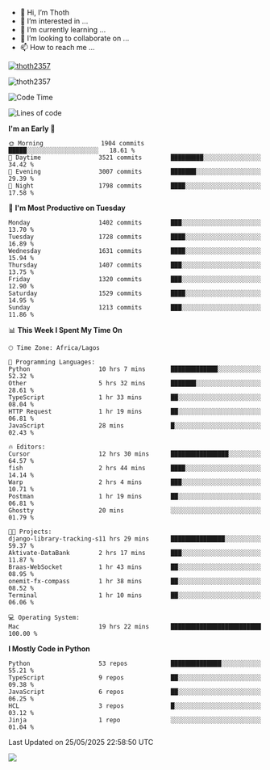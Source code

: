 <!---
thoth2357/thoth2357 is a ✨ special ✨ repository because its `README.md` (this file) appears on your GitHub profile.
You can click the Preview link to take a look at your changes.
--->

- 👋 Hi, I’m Thoth
- 👀 I’m interested in ...
- 🌱 I’m currently learning ...
- 💞️ I’m looking to collaborate on ...
- 📫 How to reach me ...


<p align="left"> <a href="https://github.com/ryo-ma/github-profile-trophy"><img src="https://github-profile-trophy.vercel.app/?username=thoth2357&theme=gruvbox&no-bg=true&no-frame=false&title=MultiLanguage,Commits,Repositories,Stars,Followers,PullRequest,Reviews,Issues" alt="thoth2357" /></a> </p>

<p align="left"> <img src="https://komarev.com/ghpvc/?username=thoth2357&label=Profile%20views&color=0e75b6&style=flat" alt="thoth2357" /> </p>

<!--START_SECTION:waka-->
![Code Time](http://img.shields.io/badge/Code%20Time-3%2C430%20hrs%201%20min-blue)

![Lines of code](https://img.shields.io/badge/From%20Hello%20World%20I%27ve%20Written-31.2%20million%20lines%20of%20code-blue)

**I'm an Early 🐤** 

```text
🌞 Morning                1904 commits        █████░░░░░░░░░░░░░░░░░░░░   18.61 % 
🌆 Daytime                3521 commits        █████████░░░░░░░░░░░░░░░░   34.42 % 
🌃 Evening                3007 commits        ███████░░░░░░░░░░░░░░░░░░   29.39 % 
🌙 Night                  1798 commits        ████░░░░░░░░░░░░░░░░░░░░░   17.58 % 
```
📅 **I'm Most Productive on Tuesday** 

```text
Monday                   1402 commits        ███░░░░░░░░░░░░░░░░░░░░░░   13.70 % 
Tuesday                  1728 commits        ████░░░░░░░░░░░░░░░░░░░░░   16.89 % 
Wednesday                1631 commits        ████░░░░░░░░░░░░░░░░░░░░░   15.94 % 
Thursday                 1407 commits        ███░░░░░░░░░░░░░░░░░░░░░░   13.75 % 
Friday                   1320 commits        ███░░░░░░░░░░░░░░░░░░░░░░   12.90 % 
Saturday                 1529 commits        ████░░░░░░░░░░░░░░░░░░░░░   14.95 % 
Sunday                   1213 commits        ███░░░░░░░░░░░░░░░░░░░░░░   11.86 % 
```


📊 **This Week I Spent My Time On** 

```text
🕑︎ Time Zone: Africa/Lagos

💬 Programming Languages: 
Python                   10 hrs 7 mins       █████████████░░░░░░░░░░░░   52.32 % 
Other                    5 hrs 32 mins       ███████░░░░░░░░░░░░░░░░░░   28.61 % 
TypeScript               1 hr 33 mins        ██░░░░░░░░░░░░░░░░░░░░░░░   08.04 % 
HTTP Request             1 hr 19 mins        ██░░░░░░░░░░░░░░░░░░░░░░░   06.81 % 
JavaScript               28 mins             █░░░░░░░░░░░░░░░░░░░░░░░░   02.43 % 

🔥 Editors: 
Cursor                   12 hrs 30 mins      ████████████████░░░░░░░░░   64.57 % 
fish                     2 hrs 44 mins       ████░░░░░░░░░░░░░░░░░░░░░   14.14 % 
Warp                     2 hrs 4 mins        ███░░░░░░░░░░░░░░░░░░░░░░   10.71 % 
Postman                  1 hr 19 mins        ██░░░░░░░░░░░░░░░░░░░░░░░   06.81 % 
Ghostty                  20 mins             ░░░░░░░░░░░░░░░░░░░░░░░░░   01.79 % 

🐱‍💻 Projects: 
django-library-tracking-s11 hrs 29 mins      ███████████████░░░░░░░░░░   59.37 % 
Aktivate-DataBank        2 hrs 17 mins       ███░░░░░░░░░░░░░░░░░░░░░░   11.87 % 
Braas-WebSocket          1 hr 43 mins        ██░░░░░░░░░░░░░░░░░░░░░░░   08.95 % 
onemit-fx-compass        1 hr 38 mins        ██░░░░░░░░░░░░░░░░░░░░░░░   08.52 % 
Terminal                 1 hr 10 mins        ██░░░░░░░░░░░░░░░░░░░░░░░   06.06 % 

💻 Operating System: 
Mac                      19 hrs 22 mins      █████████████████████████   100.00 % 
```

**I Mostly Code in Python** 

```text
Python                   53 repos            ██████████████░░░░░░░░░░░   55.21 % 
TypeScript               9 repos             ██░░░░░░░░░░░░░░░░░░░░░░░   09.38 % 
JavaScript               6 repos             ██░░░░░░░░░░░░░░░░░░░░░░░   06.25 % 
HCL                      3 repos             █░░░░░░░░░░░░░░░░░░░░░░░░   03.12 % 
Jinja                    1 repo              ░░░░░░░░░░░░░░░░░░░░░░░░░   01.04 % 
```




 Last Updated on 25/05/2025 22:58:50 UTC
<!--END_SECTION:waka-->
<!--![](http://github-profile-summary-cards.vercel.app/api/cards/profile-details?username=thoth2357&theme=2077)

![](http://github-profile-summary-cards.vercel.app/api/cards/stats?username=thoth2357&theme=2077)![](http://github-profile-summary-cards.vercel.app/api/cards/productive-time?username=thoth2357&theme=2077&utcOffset=8) -->
<img src="https://t.bkit.co/w_6789c39040b80.gif" />
